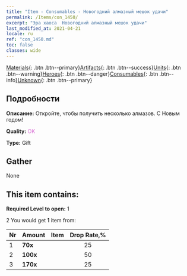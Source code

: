 ```yaml
---
title: "Item - Consumables - Новогодний алмазный мешок удачи"
permalink: /Items/con_1450/
excerpt: "Эра хаоса  Новогодний алмазный мешок удачи"
last_modified_at: 2021-04-21
locale: ru
ref: "con_1450.md"
toc: false
classes: wide
---
```

 [Materials](/ru/Items/){: .btn .btn--primary}[Artifacts](/ru/Items/Artifacts/){: .btn .btn--success}[Units](/ru/Items/Units/){: .btn .btn--warning}[Heroes](/ru/Items/Heroes/){: .btn .btn--danger}[Consumables](/ru/Items/Consumables/){: .btn .btn--info}[Unknown](/ru/Items/Unknown/){: .btn .btn--primary}

## Подробности
 **Описание:** Откройте, чтобы получить несколько алмазов. С Новым годом!

 **Quality:** <span style="color: #DA70D6">OK</span>

 **Type:** Gift

## Gather

  None

## This item contains:

 **Required Level to open:** 1

 2 You would get **1** item  from:

  | Nr | Amount |     Item    | Drop Rate,% |
  |:---|:-------|:------------|:---------:|
  | 1 |  **70x** | <i class="fas fa-gem"/> | 25 | 
  | 2 |  **100x** | <i class="fas fa-gem"/> | 50 | 
  | 3 |  **170x** | <i class="fas fa-gem"/> | 25 | 
